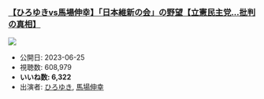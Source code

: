 ### [【ひろゆきvs馬場伸幸】「日本維新の会」の野望【立憲民主党…批判の真相】](https://www.youtube.com/watch?v=zYmR8l24ius)
[![](https://img.youtube.com/vi/zYmR8l24ius/hqdefault.jpg)](https://www.youtube.com/watch?v=zYmR8l24ius)
-   公開日: 2023-06-25
-   視聴数: 608,979
-   **いいね数: 6,322**
-   出演者: [ひろゆき](/rehacq_fan/people/ひろゆき "wikilink"), [馬場伸幸](/rehacq_fan/people/馬場伸幸 "wikilink")
